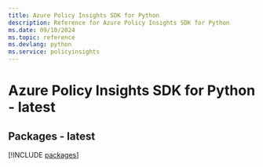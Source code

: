 ```yaml
---
title: Azure Policy Insights SDK for Python
description: Reference for Azure Policy Insights SDK for Python
ms.date: 09/10/2024
ms.topic: reference
ms.devlang: python
ms.service: policyinsights
---
```

# Azure Policy Insights SDK for Python - latest
## Packages - latest
[!INCLUDE [packages](policy-insights-index.md)]
